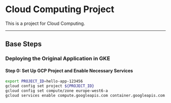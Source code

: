 # Cloud Computing Project

This is a project for Cloud Computing.

---

## Base Steps

### Deploying the Original Application in GKE

#### Step 0: Set Up GCP Project and Enable Necessary Services

```bash
export PROJECT_ID=hello-app-123456
gcloud config set project ${PROJECT_ID}
gcloud config set compute/zone europe-west6-a
gcloud services enable compute.googleapis.com container.googleapis.com

